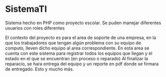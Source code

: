 # SistemaTI

Sistema hecho en PHP como proyecto escolar.
Se puden manejar diferentes usuarios con roles diferentes

El contexto del proyecto es para el area de soporte de una empresa, en la que los trabajadores que tengan algún
problema con su equipo de computo, lleven dicho equipo al area correspondiente.
En esta area se cuenta con este sistema para registrar todos los equipos que llegan y el estado en el que se
encuentran (en proceso o reparado)
Al finalizar la reparacio, se hara entrega del equipo y un reporte en pdf donde se firmara de entregado.
Esto y mucho más.
